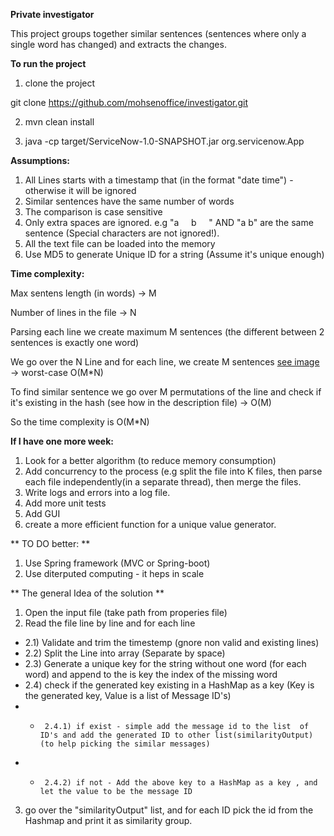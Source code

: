 **Private investigator**

This project groups together similar sentences (sentences where only a single word has
changed) and extracts the changes.

**To run the project**
1) clone the project

git clone https://github.com/mohsenoffice/investigator.git

2) mvn clean install

3) java -cp target/ServiceNow-1.0-SNAPSHOT.jar org.servicenow.App


**Assumptions:**

1) All Lines starts with a timestamp that (in the format "date time") - otherwise it will be ignored
2) Similar sentences have the same number of words
3) The comparison is case sensitive
4) Only extra spaces are ignored. e.g  "a &nbsp;&nbsp;&nbsp; b &nbsp;&nbsp;&nbsp; "  AND "a b" are the same sentence (Special characters are not ignored!).
5) All the text file can be loaded into the memory
6) Use MD5 to generate Unique ID for a string (Assume it's unique enough)

**Time complexity:**

Max sentens length (in words) -> M

Number of lines in the file  -> N

Parsing each line we create maximum M sentences (the different between 2 sentences is exactly one word)

We go over the N Line and for each line, we create M sentences [see image](https://github.com/mohsenoffice/investigator/blob/master/Screenshot_4.jpg) -> worst-case  O(M*N)

To find similar sentence we go over M permutations of the line and check if it's existing in the hash (see how in the description file) -> O(M)

So the time complexity is O(M*N)


**If I have one more week:**

1) Look for a better algorithm (to reduce memory consumption)
2) Add concurrency to the process (e.g split the file into K files, then parse each file independently(in a separate thread),  then merge the files.
3) Write logs and errors into a log file.
4) Add more unit tests
5) Add GUI
6) create a more efficient function for a unique value generator.

** TO DO better: **
1) Use Spring framework (MVC or Spring-boot)
2) Use diterputed computing - it heps in scale

** The general Idea of the solution **
1) Open the input file (take path from properies file)
2) Read the file line by line and for each line
- 2.1) Validate and trim the timestemp (gnore non valid and existing lines)
- 2.2) Split the Line into array (Separate by space)
- 2.3) Generate a unique key for the string without one word (for each word) and append to the is key the index of the missing word
- 2.4) check if the generated key existing in a HashMap as a key (Key is the generated key, Value is a list of Message ID's)
 - *      2.4.1) if exist - simple add the message id to the list  of ID's and add the generated ID to other list(similarityOutput) (to help picking the similar messages)
 - *      2.4.2) if not - Add the above key to a HashMap as a key , and let the value to be the message ID
3) go over the "similarityOutput" list, and for each ID pick the id from the Hashmap and print it as similarity group.


